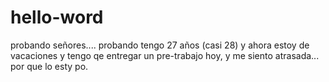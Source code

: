 # hello-word
probando señores.... probando 
tengo 27 años (casi 28) y ahora estoy de vacaciones y tengo qe entregar un pre-trabajo hoy, y me siento atrasada... por que lo esty po.
